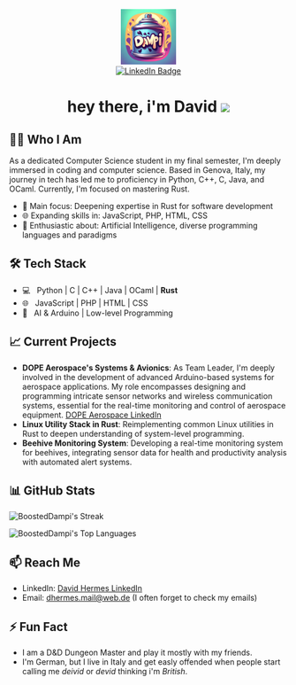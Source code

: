 <div id="header" align="center">
  <img src="dampi.png" width="100"/>
  <div id="badges">
    <a href="https://www.linkedin.com/in/david-hermes-46168226a">
      <img src="https://img.shields.io/badge/LinkedIn-blue?style=for-the-badge&logo=linkedin&logoColor=white" alt="LinkedIn Badge"/>
    </a>
  </div>
  <h1>
    hey there, i'm David
    <img src="https://media.giphy.com/media/hvRJCLFzcasrR4ia7z/giphy.gif" width="30px"/>
  </h1>
</div>

## 👨‍💻 Who I Am
As a dedicated Computer Science student in my final semester, I'm deeply immersed in coding and computer science. Based in Genova, Italy, my journey in tech has led me to proficiency in Python, C++, C, Java, and OCaml. Currently, I'm focused on mastering Rust.

- 🌟 Main focus: Deepening expertise in Rust for software development
- 🌐 Expanding skills in: JavaScript, PHP, HTML, CSS
- 🤖 Enthusiastic about: Artificial Intelligence, diverse programming languages and paradigms

## 🛠 Tech Stack

- 💻 &nbsp; Python | C | C++ | Java | OCaml | **Rust**
- 🌐 &nbsp; JavaScript | PHP | HTML | CSS
- 🚀 &nbsp; AI & Arduino | Low-level Programming

## 📈 Current Projects

- **DOPE Aerospace's Systems & Avionics**: As Team Leader, I'm deeply involved in the development of advanced Arduino-based systems for aerospace applications. My role encompasses designing and programming intricate sensor networks and wireless communication systems, essential for the real-time monitoring and control of aerospace equipment. [DOPE Aerospace LinkedIn](https://www.linkedin.com/company/dope-aerospace-unige/)
- **Linux Utility Stack in Rust**: Reimplementing common Linux utilities in Rust to deepen understanding of system-level programming.
- **Beehive Monitoring System**: Developing a real-time monitoring system for beehives, integrating sensor data for health and productivity analysis with automated alert systems.

## 📊 GitHub Stats

![BoostedDampi's Streak](https://github-readme-streak-stats.herokuapp.com/?user=BoostedDampi&theme=vue-dark&hide_border=true)

![BoostedDampi's Top Languages](https://github-readme-stats.vercel.app/api/top-langs/?username=BoostedDampi&theme=vue-dark&show_icons=true&hide_border=true&layout=compact)

## 📫 Reach Me

- LinkedIn: [David Hermes LinkedIn](https://www.linkedin.com/in/david-hermes-46168226a)
- Email: dhermes.mail@web.de (I often forget to check my emails)

## ⚡ Fun Fact

- I am a D&D Dungeon Master and play it mostly with my friends. 
- I'm German, but I live in Italy and get easly offended when people start calling me _deivid_ or _devid_ thinking i'm _British_.

<!-- Proudly created by David Hermes with passion and coffee ☕ -->
